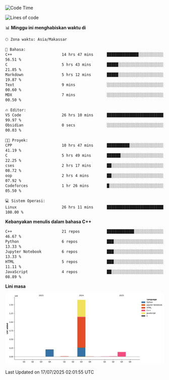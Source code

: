 <!--START_SECTION:waka-->
![Code Time](http://img.shields.io/badge/Code%20Time-350%20hrs%2013%20mins-blue)

![Lines of code](https://img.shields.io/badge/Sejak%20Hello%20World%20aku%20telah%20menulis-2.0%20million%20baris%20kode-blue)

📊 **Minggu ini menghabiskan waktu di** 

```text
🕑︎ Zona waktu: Asia/Makassar

💬 Bahasa: 
C++                      14 hrs 47 mins      ██████████████░░░░░░░░░░░   56.51 % 
C                        5 hrs 43 mins       █████░░░░░░░░░░░░░░░░░░░░   21.85 % 
Markdown                 5 hrs 12 mins       █████░░░░░░░░░░░░░░░░░░░░   19.87 % 
Text                     9 mins              ░░░░░░░░░░░░░░░░░░░░░░░░░   00.60 % 
MDX                      7 mins              ░░░░░░░░░░░░░░░░░░░░░░░░░   00.50 % 

🔥 Editor: 
VS Code                  26 hrs 10 mins      █████████████████████████   99.97 % 
Obsidian                 0 secs              ░░░░░░░░░░░░░░░░░░░░░░░░░   00.03 % 

🐱‍💻 Proyek: 
CPP                      10 hrs 47 mins      ██████████░░░░░░░░░░░░░░░   41.19 % 
C                        5 hrs 49 mins       ██████░░░░░░░░░░░░░░░░░░░   22.25 % 
cses                     2 hrs 17 mins       ██░░░░░░░░░░░░░░░░░░░░░░░   08.72 % 
oop                      2 hrs 4 mins        ██░░░░░░░░░░░░░░░░░░░░░░░   07.92 % 
Codeforces               1 hr 26 mins        █░░░░░░░░░░░░░░░░░░░░░░░░   05.50 % 

💻 Sistem Operasi: 
Linux                    26 hrs 11 mins      █████████████████████████   100.00 % 
```

**Kebanyakan menulis dalam bahasa C++** 

```text
C++                      21 repos            ████████████░░░░░░░░░░░░░   46.67 % 
Python                   6 repos             ███░░░░░░░░░░░░░░░░░░░░░░   13.33 % 
Jupyter Notebook         6 repos             ███░░░░░░░░░░░░░░░░░░░░░░   13.33 % 
HTML                     5 repos             ███░░░░░░░░░░░░░░░░░░░░░░   11.11 % 
JavaScript               4 repos             ██░░░░░░░░░░░░░░░░░░░░░░░   08.89 % 
```



**Lini masa**

![Lines of Code chart](https://raw.githubusercontent.com/yusuf601/yusuf601/main/assets/bar_graph.png)


 Last Updated on 17/07/2025 02:01:55 UTC
<!--END_SECTION:waka-->

